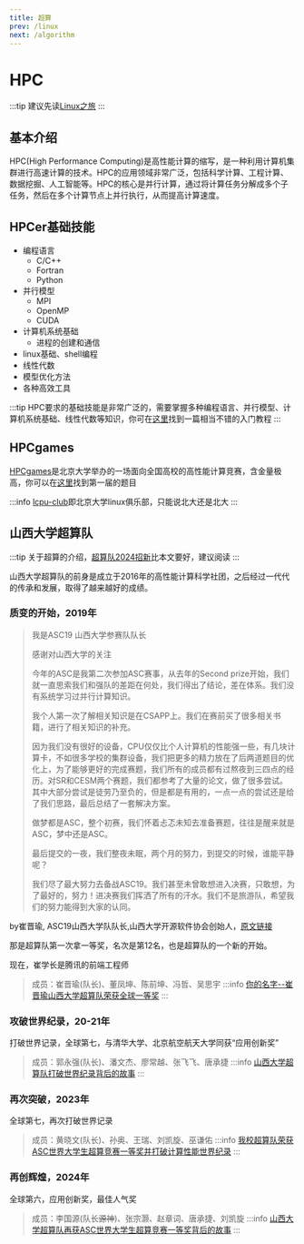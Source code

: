 ```yaml
---
title: 超算
prev: /linux
next: /algorithm
---
```

# HPC

:::tip
建议先读[Linux之旅](/linux.md)
:::

## 基本介绍

HPC(High Performance Computing)是高性能计算的缩写，是一种利用计算机集群进行高速计算的技术。HPC的应用领域非常广泛，包括科学计算、工程计算、数据挖掘、人工智能等。HPC的核心是并行计算，通过将计算任务分解成多个子任务，然后在多个计算节点上并行执行，从而提高计算速度。

## HPCer基础技能

* 编程语言
  * C/C++
  * Fortran
  * Python
* 并行模型
  * MPI
  * OpenMP
  * CUDA
* 计算机系统基础
  * 进程的创建和通信
* linux基础、shell编程
* 线性代数
* 模型优化方法
* 各种高效工具

:::tip
  HPC要求的基础技能是非常广泛的，需要掌握多种编程语言、并行模型、计算机系统基础、线性代数等知识，你可在[这里](https://github.com/Ayanokoji-li/HPC-tutorial?tab=readme-ov-file)找到一篇相当不错的入门教程
:::
## HPCgames

[HPCgames](https://hpcgame.pku.edu.cn/)是北京大学举办的一场面向全国高校的高性能计算竞赛，含金量极高，你可以在[这里](https://github.com/lcpu-club/hpcgame_1st_problems)找到第一届的题目

:::info
[lcpu-club](https://github.com/lcpu-club)即北京大学linux俱乐部，只能说北大还是北大
:::
## 山西大学超算队

:::tip
关于超算的介绍，[超算队2024招新](https://uva5omak7d.feishu.cn/docx/WMqbdH2a6o7qdNxu5nccJfYDnJg)比本文要好，建议阅读
:::

山西大学超算队的前身是成立于2016年的高性能计算科学社团，之后经过一代代的传承和发展，取得了越来越好的成绩。

### 质变的开始，2019年
> 我是ASC19 山西大学参赛队队长
>
> 感谢对山西大学的关注
>
> 今年的ASC是我第二次参加ASC赛事，从去年的Second prize开始，我们就一直思索我们和强队的差距在何处，我们得出了结论，差在体系。我们没有系统学习过并行计算知识。
>
> 我个人第一次了解相关知识是在CSAPP上。我们在赛前买了很多相关书籍，进行了相关知识的补充。
>
> 因为我们没有很好的设备，CPU仅仅比个人计算机的性能强一些，有几块计算卡，不如很多学校的集群设备，我们把更多的精力放在了后两道题目的优化上，为了能够更好的完成赛题，我们所有的成员都有过熬夜到三四点的经历。对SR和CESM两个赛题，我们都参考了大量的论文，做了很多尝试。其中大部分尝试是徒劳乃至负的，但是都是有用的，一点一点的尝试还是给了我们思路，最后总结了一套解决方案。
>
> 做梦都是ASC，整个初赛，我们怀着忐忑未知去准备赛题，往往是醒来就是ASC，梦中还是ASC。
>
> 最后提交的一夜，我们整夜未眠，两个月的努力，到提交的时候，谁能平静呢？
>
> 我们尽了最大努力去备战ASC19。我们甚至未曾敢想进入决赛，只敢想，为了最好的，努力！进决赛我们挥洒了所有的汗水。我们不是旅游队，希望我们的努力能得到大家的认同。

by崔晋瑜, ASC19山西大学队队长,山西大学开源软件协会创始人，[原文链接](https://www.zhihu.com/question/315623164/answer/621133800)

那是超算队第一次拿一等奖，名次是第12名，也是超算队的一个新的开始。

现在，崔学长是腾讯的前端工程师
>成员：崔晋瑜(队长)、董凤坤、陈前坤、冯哲、吴思宇
:::info
[你的名字--崔晋瑜](https://mp.weixin.qq.com/s/irOXeuAHZDdYZ_3hWPvE7Q)[山西大学超算队荣获全球一等奖](https://www.sxu.edu.cn/syty/jjsyl/66c59b7f3847435180e9e7abde0d5aae.html)
:::
### 攻破世界纪录，20-21年
打破世界记录，全球第七，与清华大学、北京航空航天大学同获“应用创新奖”
> 成员：郭永强(队长)、潘文杰、廖常越、张飞飞、唐承捷
:::info
[山西大学超算队打破世界纪录](https://www.sohu.com/a/469682373_121106854)[背后的故事](https://news.sxu.edu.cn/ssfc/6950a4be98da4a4f99b7db1f2388bb6e.htm)
:::
### 再次突破，2023年
全球第七，再次打破世界记录
> 成员：黄晓文(队长)、孙奥、王瑞、刘凯旋、巫谦佑
:::info
[我校超算队荣获ASC世界大学生超算竞赛一等奖并打破计算性能世界纪录](https://bkzs.sxu.edu.cn/sdzl/09cb724dcefc4fce8e2b3667f8c3ead1.htm)
:::
### 再创辉煌，2024年
全球第六，应用创新奖，最佳人气奖
> 成员：李国源(队长~~源神~~)、张宗灏、赵章词、唐承捷、刘凯旋
:::info
[山西大学超算队再获ASC世界大学生超算竞赛一等奖](https://news.sxu.edu.cn/mtsd/4fc1b7817ef94d639763b0bd644b35f9.htm)[背后的故事](https://news.sxu.edu.cn/mtsd/db73d2ec261246ec82451369b9e7587f.htm)
:::

<CommentService/>